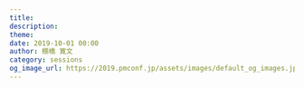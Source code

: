 ```yaml
---
title: 
description: 
theme: 
date: 2019-10-01 00:00
author: 棚橋 寛文
category: sessions
og_image_url: https://2019.pmconf.jp/assets/images/default_og_images.jpg
---
```


